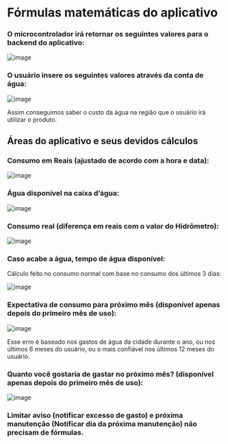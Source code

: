 # Fórmulas matemáticas do aplicativo

### O microcontrolador irá retornar os seguintes valores para o backend do aplicativo:

![image](https://github.com/user-attachments/assets/d58d1870-fbc9-4889-a9d1-eb82c1c3cce9)

### O usuário insere os seguintes valores através da conta de água: 

![image](https://github.com/user-attachments/assets/58768251-213b-471a-8c43-fec901259b3a)

Assim conseguimos saber o custo da água na região que o usuário irá utilizar o produto.

## Áreas do aplicativo e seus devidos cálculos

### Consumo em Reais (ajustado de acordo com a hora e data):

![image](https://github.com/user-attachments/assets/89f6a925-cd30-49ac-9220-e7105e1dd0bf)

### Água disponível na caixa d’água:

![image](https://github.com/user-attachments/assets/ca851b3a-1e3e-45a4-a8bb-efb8784f788b)

### Consumo real (diferença em reais com o valor do Hidrômetro):

![image](https://github.com/user-attachments/assets/b8a04943-1d4a-45bf-877b-a129193f8f00)

### Caso acabe a água, tempo de água disponível:

Cálculo feito no consumo normal com base no consumo dos últimos 3 dias: 

![image](https://github.com/user-attachments/assets/ab2bee7b-d548-496c-ad13-2f1c104d80b2)

### Expectativa de consumo para próximo mês (disponível apenas depois do primeiro mês de uso): 

![image](https://github.com/user-attachments/assets/02ceb5bc-57dc-4ad9-a358-1a9b88c30ce2)

Esse erro é baseado nos gastos de água da cidade durante o ano, ou nos últimos 6 meses do usuário, ou o mais confiável nos últimos 12 meses do usuário.

### Quanto você gostaria de gastar no próximo mês? (disponível apenas depois do primeiro mês de uso): 

![image](https://github.com/user-attachments/assets/f724b8ec-641f-46f3-b8df-c8c98ba20881)

### Limitar aviso (notificar excesso de gasto) e próxima manutenção (Notificar dia da próxima manutenção) não precisam de fórmulas.
